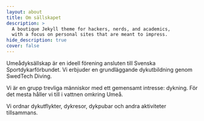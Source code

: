 ```yaml
---
layout: about
title: Om sällskapet
description: >
  A boutique Jekyll theme for hackers, nerds, and academics,
  with a focus on personal sites that are meant to impress.
hide_description: true
cover: false
---
```


Umeådyksällskap är en ideell förening ansluten till Svenska Sportdykarförbundet.
Vi erbjuder en grundläggande dykutbildning genom SwedTech Diving.

Vi är en grupp trevliga människor med ett gemensamt intresse: dykning.
För det mesta håller vi till i vattnen omkring Umeå.

Vi ordnar dykutflykter, dykresor, dykpubar och andra aktiviteter tillsammans.
